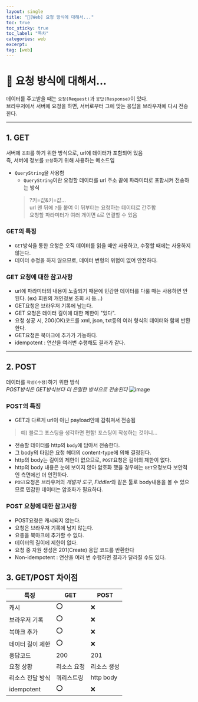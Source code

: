 ```yaml
---
layout: single
title: "📘[Web] 요청 방식에 대해서..."
toc: true
toc_sticky: true
toc_label: "목차"
categories: web
excerpt: 
tag: [web]
---
```


# 📘 요청 방식에 대해서...
데이터를 주고받을 때는 `요청(Request)`과 `응답(Response)`이 있다.  
브라우저에서 서버에 요청을 하면, 서버로부터 그에 맞는 응답을 브라우저에 다시 전송한다.

--- 

## 1. GET
서버에 `조회`를 하기 위한 방식으로, url에 데이터가 포함되어 있음  
즉, 서버에 정보를 `요청`하기 위해 사용하는 메소드임
- `QueryString`을 사용함
  - `QueryString`이란 요청할 데이터를 url 주소 끝에 파라미터로 포함시켜 전송하는 방식  
  > ?키=값&키=값...  
  > url 맨 뒤에 `?`를 붙여 이 뒤부터는 요청하는 데이터로 간주함  
  > 요청할 파라미터가 여러 개이면 `&`로 연결할 수 있음

### GET의 특징
- `GET`방식을 통한 요청은 오직 데이터를 읽을 때만 사용하고, 수정할 때에는 사용하지 않는다.  
- 데이터 수정을 하지 않으므로, 데이터 변형의 위험이 없어 안전하다.  

### GET 요청에 대한 참고사항
- url에 파라미터의 내용이 노출되기 때문에 민감한 데이터를 다룰 때는 사용하면 안된다. (ex) 회원의 개인정보 조회 시 등...)   
- GET요청은 브라우저 기록에 남는다.   
- GET 요청은 데이터 길이에 대한 제한이 "있다".
- 요청 성공 시, 200(OK)코드를 xml, json, txt등의 여러 형식의 데이터와 함께 반환한다.
- GET요청은 북마크에 추가가 가능하다.  
- idempotent : 연산을 여러번 수행해도 결과가 같다.

---

## 2. POST
데이터를 `작성(수정)`하기 위한 방식  
*POST방식은 GET방식보다 더 은밀한 방식으로 전송된다*
![image](https://user-images.githubusercontent.com/104587537/201173167-b58a4f20-897b-40c2-aff6-d0a1bf444eb2.png)


### POST의 특징
- GET과 다르게 url이 아닌 payload안에 감춰져서 전송됨
> 예) 블로그 포스팅을 생각하면 편함! 포스팅이 작성하는 것이니...

- 전송할 데이터를 http의 `body`에 담아서 전송한다.  
- 그 body의 타입은 요청 헤더의 content-type에 의해 결정된다.  
- http의 body는 길이의 제한이 없으므로, `POST`요청은 길이의 제한이 없다.
- http의 body 내용은 눈에 보이지 않아 암호화 했을 경우에는 `GET`요청보다 보안적인 측면에선 더 안전하다.
- `POST`요청은 브라우저의 *개발자 도구*, *Fiddler*와 같은 툴로 body내용을 볼 수 있으므로 민감한 데이터는 암호화가 필요하다. 

### POST 요청에 대한 참고사항
- POST요청은 캐시되지 않는다.
- 요청은 브라우저 기록에 남지 않는다. 
- 요총을 북마크에 추가할 수 없다. 
- 데이터의 길이에 제한이 없다.
- 요청 중 자원 생성은 201(Create) 응답 코드를 반환한다
- Non-idempotent : 연산을 여러 번 수행하면 결과가 달라질 수도 있다.

## 3. GET/POST 차이점

|특징|GET|POST|
|---|---|---|
|캐시|⭕️|❌|
|브라우저 기록|⭕️|❌|
|븍마크 추가|⭕️|❌|
|데이터 길이 제한|⭕️|❌|
|웅답코드|200|201|
|요청 상황|리소스 요청|리소스 생성|
|리소스 전달 방식|쿼리스트링|http body|
|idempotent|⭕️|❌|

